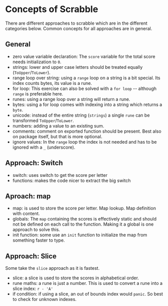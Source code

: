 # Concepts of Scrabble

There are different approaches to scrabble which are in the different categories below. Common concepts for all approaches are in general.

## General
- zero value variable declaration: The `score` variable for the total score needs initialization to `0`.
- strings: lower and upper case letters should be treated equally (`ToUpper`/`ToLower`).
- range loop over string: using a `range` loop on a string is a bit special. Its index counts bytes, its value is a rune.
- for loop: This exercise can also be solved with a `for loop` -- although `range` is preferable here.
- runes: using a range loop over a string will return a rune.
- bytes: using a for loop comes with indexing into a string which returns a `byte`.
- unicode: instead of the entire string (`strings`) a single `rune` can be transformed `ToUpper`/`ToLower`.
- numbers: adding a value to an existing sum.
- comments: comment on exported function should be present. Best also on package itself, but that is more optional.
- ignore values: In the `range` loop the index is not needed and has to be ignored with a `_` (underscore).

## Approach: Switch

- switch: uses switch to get the score per letter
- functions: makes the code nicer to extract the big switch

## Aproach: map

- map: is used to store the score per letter. Map lookup. Map definition with content.
- globals: The `map` containing the scores is effectively static and should not be defined on each call to the function. Making it a global is one approach to solve this.
- init function: some use an `init` function to initialize the map from something faster to type.

## Approach: Slice

Some take the `slice` approach as it is fastest.

- slice: a slice is used to store the scores in alphabetical order.
- rune maths: a rune is just a number. This is used to convert a rune into a slice index: `r - 'A'`
- if condition: if using a slice, an out of bounds index would `panic`. So best to check for unknown indexes.
